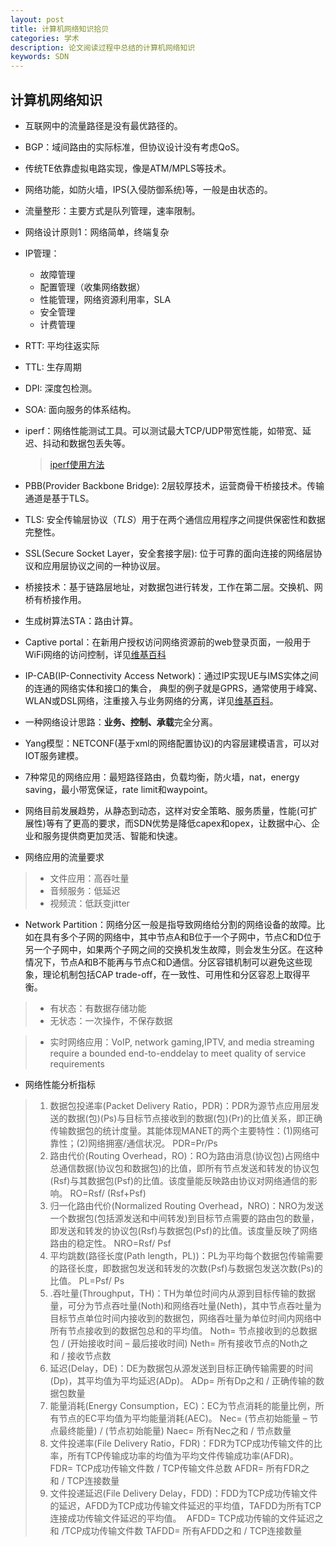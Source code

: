 ```yaml
---
layout: post
title: 计算机网络知识拾贝 
categories: 学术
description: 论文阅读过程中总结的计算机网络知识
keywords: SDN
---
```


## 计算机网络知识

* 互联网中的流量路径是没有最优路径的。
* BGP：域间路由的实际标准，但协议设计没有考虑QoS。
* 传统TE依靠虚拟电路实现，像是ATM/MPLS等技术。
* 网络功能，如防火墙，IPS(入侵防御系统)等，一般是由状态的。
* 流量整形：主要方式是队列管理，速率限制。
* 网络设计原则1：网络简单，终端复杂
* IP管理：

  * 故障管理
  * 配置管理（收集网络数据）
  * 性能管理，网络资源利用率，SLA
  * 安全管理
  * 计费管理
* RTT: 平均往返实际
* TTL: 生存周期
* DPI: 深度包检测。
* SOA: 面向服务的体系结构。
* iperf：网络性能测试工具。可以测试最大TCP/UDP带宽性能，如带宽、延迟、抖动和数据包丢失等。


  > [iperf使用方法](http://www.cnblogs.com/kungfupanda/p/3182515.html)

* PBB(Provider Backbone Bridge): 2层较厚技术，运营商骨干桥接技术。传输通道是基于TLS。
* TLS: 安全传输层协议（*TLS*）用于在两个通信应用程序之间提供保密性和数据完整性。
* SSL(Secure Socket Layer，安全套接字层): 位于可靠的面向连接的网络层协议和应用层协议之间的一种协议层。
* 桥接技术：基于链路层地址，对数据包进行转发，工作在第二层。交换机、网桥有桥接作用。
* 生成树算法STA：路由计算。
* Captive portal：在新用户授权访问网络资源前的web登录页面，一般用于WiFi网络的访问控制，详见[维基百科](https://en.wikipedia.org/wiki/Captive_portal)
* IP-CAB(IP-Connectivity Access Network)：通过IP实现UE与IMS实体之间的连通的网络实体和接口的集合， 典型的例子就是GPRS，通常使用于峰窝、WLAN或DSL网络，注重接入与业务网络的分离，详见[维基百科](https://baike.baidu.com/item/IP-CAN/8449769?fr=aladdin)。
* 一种网络设计思路：**业务、控制、承载**完全分离。
* Yang模型：NETCONF(基于xml的网络配置协议)的内容层建模语言，可以对IOT服务建模。
* 7种常见的网络应用：最短路径路由，负载均衡，防火墙，nat，energy saving，最小带宽保证，rate limit和waypoint。
* 网络目前发展趋势，从静态到动态，这样对安全策略、服务质量，性能(可扩展性)等有了更高的要求，而SDN优势是降低capex和opex，让数据中心、企业和服务提供商更加灵活、智能和快速。
* 网络应用的流量要求

> * 文件应用：高吞吐量
> * 音频服务：低延迟
> * 视频流：低跃变jitter

* Network Partition：网络分区一般是指导致网络给分割的网络设备的故障。比如在具有多个子网的网络中，其中节点A和B位于一个子网中，节点C和D位于另一个子网中，如果两个子网之间的交换机发生故障，则会发生分区。在这种情况下，节点A和B不能再与节点C和D通信。分区容错机制可以避免这些现象，理论机制包括CAP trade-off，在一致性、可用性和分区容忍上取得平衡。

> * 有状态：有数据存储功能
> * 无状态：一次操作，不保存数据

> * 实时网络应用：VoIP, network gaming,IPTV, and media streaming require a bounded end-to-enddelay to meet quality of service requirements

* 网络性能分析指标

> 1. 数据包投递率(Packet Delivery Ratio，PDR)：PDR为源节点应用层发送的数据(包)(Ps)与目标节点接收到的数据(包)(Pr)的比值关系，即正确传输数据包的统计度量。其能体现MANET的两个主要特性：(1)网络可靠性；(2)网络拥塞/通信状况。 PDR=Pr/Ps
> 2. 路由代价(Routing Overhead，RO)：RO为路由消息(协议包)占网络中总通信数据(协议包和数据包)的比值，即所有节点发送和转发的协议包(Rsf)与其数据包(Psf)的比值。该度量能反映路由协议对网络通信的影响。 RO=Rsf/ (Rsf+Psf) 
> 3. 归一化路由代价(Normalized Routing Overhead，NRO)：NRO为发送一个数据包(包括源发送和中间转发)到目标节点需要的路由包的数量，即发送和转发的协议包(Rsf)与数据包(Psf)的比值。该度量反映了网络路由的稳定性。 NRO=Rsf/ Psf 
> 4. 平均跳数(路径长度(Path length，PL))：PL为平均每个数据包传输需要的路径长度，即数据包发送和转发的次数(Psf)与数据包发送次数(Ps)的比值。 PL=Psf/ Ps 
> 5. .吞吐量(Throughput，TH)：TH为单位时间内从源到目标传输的数据量，可分为节点吞吐量(Noth)和网络吞吐量(Neth)，其中节点吞吐量为目标节点单位时间内接收到的数据包，网络吞吐量为单位时间内网络中所有节点接收到的数据包总和的平均值。 Noth= 节点接收到的总数据包 / (开始接收时间 – 最后接收时间) Neth= 所有接收节点的Noth之和 / 接收节点数
> 6. 延迟(Delay，DE)：DE为数据包从源发送到目标正确传输需要的时间(Dp)，其平均值为平均延迟(ADp)。 ADp= 所有Dp之和 / 正确传输的数据包数量
> 7. 能量消耗(Energy Consumption，EC)：EC为节点消耗的能量比例，所有节点的EC平均值为平均能量消耗(AEC)。 Nec= (节点初始能量 – 节点最终能量) / (节点初始能量) Naec= 所有Nec之和 / 节点数量
> 8. 文件投递率(File Delivery Ratio，FDR)：FDR为TCP成功传输文件的比率，所有TCP传输成功率的均值为平均文件传输成功率(AFDR)。 
>    FDR= TCP成功传输文件数 / TCP传输文件总数 AFDR= 所有FDR之和 / TCP连接数量
> 9. 文件投递延迟(File Delivery Delay，FDD)：FDD为TCP成功传输文件的延迟，AFDD为TCP成功传输文件延迟的平均值，TAFDD为所有TCP连接成功传输文件延迟的平均值。 
>    AFDD= TCP成功传输的文件延迟之和 /TCP成功传输文件数 TAFDD= 所有AFDD之和 / TCP连接数量